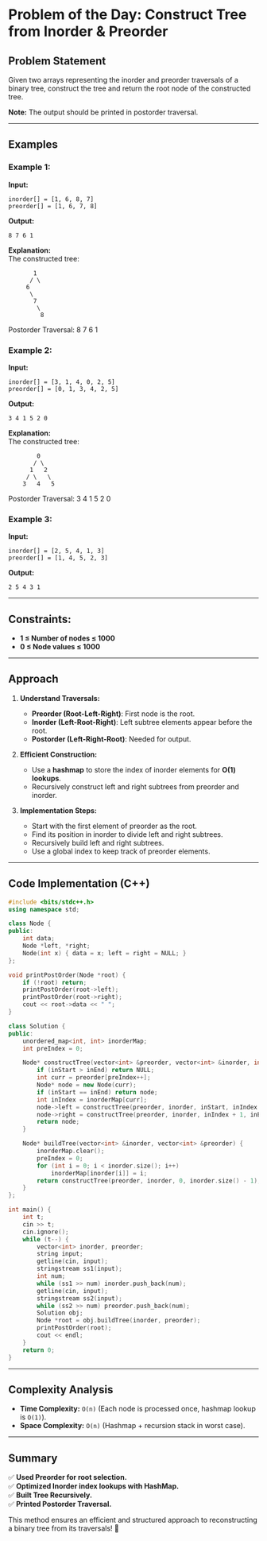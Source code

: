 # Problem of the Day: Construct Tree from Inorder & Preorder

## Problem Statement
Given two arrays representing the inorder and preorder traversals of a binary tree, construct the tree and return the root node of the constructed tree.

**Note:** The output should be printed in postorder traversal.

---

## Examples

### Example 1:
**Input:**  
```plaintext
inorder[] = [1, 6, 8, 7]
preorder[] = [1, 6, 7, 8]
```
**Output:**  
```plaintext
8 7 6 1
```
**Explanation:**  
The constructed tree:
```
       1
      / \
     6   
      \  
       7
        \
         8
```
Postorder Traversal: 8 7 6 1

### Example 2:
**Input:**  
```plaintext
inorder[] = [3, 1, 4, 0, 2, 5]
preorder[] = [0, 1, 3, 4, 2, 5]
```
**Output:**  
```plaintext
3 4 1 5 2 0
```
**Explanation:**  
The constructed tree:
```
        0
       / \
      1   2
     / \   \
    3   4   5
```
Postorder Traversal: 3 4 1 5 2 0

### Example 3:
**Input:**  
```plaintext
inorder[] = [2, 5, 4, 1, 3]
preorder[] = [1, 4, 5, 2, 3]
```
**Output:**  
```plaintext
2 5 4 3 1
```

---

## Constraints:
- **1 ≤ Number of nodes ≤ 1000**
- **0 ≤ Node values ≤ 1000**

---

## Approach
1. **Understand Traversals:**
   - **Preorder (Root-Left-Right)**: First node is the root.
   - **Inorder (Left-Root-Right)**: Left subtree elements appear before the root.
   - **Postorder (Left-Right-Root)**: Needed for output.

2. **Efficient Construction:**
   - Use a **hashmap** to store the index of inorder elements for **O(1) lookups**.
   - Recursively construct left and right subtrees from preorder and inorder.

3. **Implementation Steps:**
   - Start with the first element of preorder as the root.
   - Find its position in inorder to divide left and right subtrees.
   - Recursively build left and right subtrees.
   - Use a global index to keep track of preorder elements.

---

## Code Implementation (C++)
```cpp
#include <bits/stdc++.h>
using namespace std;

class Node {
public:
    int data;
    Node *left, *right;
    Node(int x) { data = x; left = right = NULL; }
};

void printPostOrder(Node *root) {
    if (!root) return;
    printPostOrder(root->left);
    printPostOrder(root->right);
    cout << root->data << " ";
}

class Solution {
public:
    unordered_map<int, int> inorderMap;
    int preIndex = 0;

    Node* constructTree(vector<int> &preorder, vector<int> &inorder, int inStart, int inEnd) {
        if (inStart > inEnd) return NULL;
        int curr = preorder[preIndex++];
        Node* node = new Node(curr);
        if (inStart == inEnd) return node;
        int inIndex = inorderMap[curr];
        node->left = constructTree(preorder, inorder, inStart, inIndex - 1);
        node->right = constructTree(preorder, inorder, inIndex + 1, inEnd);
        return node;
    }

    Node* buildTree(vector<int> &inorder, vector<int> &preorder) {
        inorderMap.clear();
        preIndex = 0;
        for (int i = 0; i < inorder.size(); i++)
            inorderMap[inorder[i]] = i;
        return constructTree(preorder, inorder, 0, inorder.size() - 1);
    }
};

int main() {
    int t;
    cin >> t;
    cin.ignore();
    while (t--) {
        vector<int> inorder, preorder;
        string input;
        getline(cin, input);
        stringstream ss1(input);
        int num;
        while (ss1 >> num) inorder.push_back(num);
        getline(cin, input);
        stringstream ss2(input);
        while (ss2 >> num) preorder.push_back(num);
        Solution obj;
        Node *root = obj.buildTree(inorder, preorder);
        printPostOrder(root);
        cout << endl;
    }
    return 0;
}
```

---

## Complexity Analysis
- **Time Complexity:** `O(n)` (Each node is processed once, hashmap lookup is `O(1)`).
- **Space Complexity:** `O(n)` (Hashmap + recursion stack in worst case).

---

## Summary
✅ **Used Preorder for root selection.**  
✅ **Optimized Inorder index lookups with HashMap.**  
✅ **Built Tree Recursively.**  
✅ **Printed Postorder Traversal.**  

This method ensures an efficient and structured approach to reconstructing a binary tree from its traversals! 🚀

